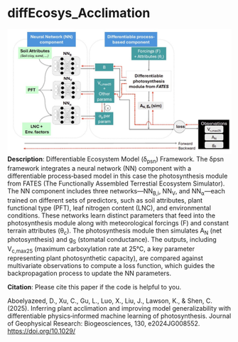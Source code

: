 # diffEcosys_Acclimation

![framework](Framework/diffEcosys_framework.jpg) 
**Description**: Differentiable Ecosystem Model (δ<sub>psn</sub>) Framework. The δpsn framework integrates a neural network (NN)
component with a differentiable process‐based model in this case the photosynthesis module from FATES (The Functionally Assembled Terrestial Ecosystem Simulator). The NN
component includes three networks—NN<sub>B,i</sub>, NN<sub>V</sub>, and NN<sub>⍺</sub>—each trained on different sets of predictors, such as soil
attributes, plant functional type (PFT), leaf nitrogen content (LNC), and environmental conditions. These networks learn
distinct parameters that feed into the photosynthesis module along with meteorological forcings (F) and constant terrain
attributes (θ<sub>c</sub>). The photosynthesis module then simulates A<sub>N</sub> (net photosynthesis) and g<sub>S</sub> (stomatal conductance). The
outputs, including V<sub>c,max25</sub> (maximum carboxylation rate at 25°C, a key parameter representing plant photosynthetic
capacity), are compared against multivariate observations to compute a loss function, which guides the backpropagation
process to update the NN parameters.

**Citation**: Please cite this paper if the code is helpful to you.

Aboelyazeed, D., Xu, C., Gu, L., Luo, X.,
Liu, J., Lawson, K., & Shen, C. (2025).
Inferring plant acclimation and improving
model generalizability with differentiable
physics‐informed machine learning of
photosynthesis. Journal of Geophysical
Research: Biogeosciences, 130,
e2024JG008552. https://doi.org/10.1029/
